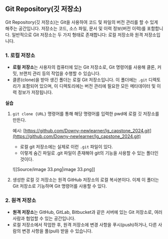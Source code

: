 ## Git Repository(깃 저장소)
Git Repository(깃 저장소)는 Git을 사용하여 코드 및 파일의 버전 관리를 할 수 있게 해주는 공간입니다. 저장소는 코드, 소스 파일, 문서 및 이력 정보(버전 이력)를 포함합니다. 일반적으로 Git 저장소는 두 가지 형태로 존재합니다: 로컬 저장소와 원격 저장소입니다.
### 1. **로컬 저장소**
- **로컬 저장소**는 사용자의 컴퓨터에 있는 Git 저장소로, Git 명령어를 사용해 클론, 커밋, 브랜치 관리 등의 작업을 수행할 수 있습니다.
- 클론(clone)을 받아 생긴 폴더는 로컬 Git 저장소입니다. 이 폴더에는 `.git` 디렉토리가 포함되어 있으며, 이 디렉토리에는 버전 관리에 필요한 모든 메타데이터 및 이력 정보가 저장됩니다.
  
**실습**
1. `git clone {URL}` 명령어를 통해 해당 명령어를 입력한 pwd에 로컬 깃 저장소를 만든다.
    
    예시: [https://github.com/Downy-newlearner/lg_capstone_2024.git](https://github.com/Downy-newlearner/lg_capstone_2024.git)
    
    - 로컬 git 저장소에는 실제로 이런 `.git` 파일이 있다.
    - 이렇게 숨긴 파일로 .git 파일이 존재해야 git의 기능을 사용할 수 있는 폴더인 것이다.
    
      
    
    ![[Source/image 33.png|image 33.png]]
    
      
    
2. 생성한 로컬 깃 저장소는 원격 GitHub 저장소의 로컬 복사본이다. 이제 이 폴더는 Git 저장소로 기능하며 Git 명령어를 사용할 수 있다.
  
### 2. **원격 저장소**
- **원격 저장소**는 GitHub, GitLab, Bitbucket과 같은 서버에 있는 Git 저장소로, 여러 사람과 협업할 수 있는 공간입니다.
- 로컬 저장소에서 작업한 후, 원격 저장소에 변경 사항을 푸시(push)하거나, 다른 사람의 변경 사항을 풀(pull) 받을 수 있습니다.